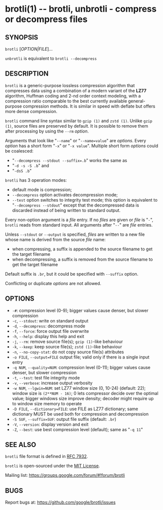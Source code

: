 brotli(1) -- brotli, unbrotli - compress or decompress files
================================================================

SYNOPSIS
--------

`brotli` [*OPTION|FILE*]...

`unbrotli` is equivalent to `brotli --decompress`

DESCRIPTION
-----------
`brotli` is a generic-purpose lossless compression algorithm that compresses
data using a combination of a modern variant of the **LZ77** algorithm, Huffman
coding and 2-nd order context modeling, with a compression ratio comparable to
the best currently available general-purpose compression methods. It is similar
in speed with deflate but offers more dense compression.

`brotli` command line syntax similar to `gzip (1)` and `zstd (1)`.
Unlike `gzip (1)`, source files are preserved by default. It is possible to
remove them after processing by using the `--rm` _option_.

Arguments that look like "`--name`" or "`--name=value`" are _options_. Every
_option_ has a short form "`-x`" or "`-x value`". Multiple short form _options_
could be coalesced:

* "`--decompress --stdout --suffix=.b`" works the same as
* "`-d -s -S .b`" and
* "`-dsS .b`"

`brotli` has 3 operation modes:

* default mode is compression;
* `--decompress` option activates decompression mode;
* `--test` option switches to integrity test mode; this option is equivalent to
  "`--decompress --stdout`" except that the decompressed data is discarded
  instead of being written to standard output.

Every non-option argument is a _file_ entry. If no _files_ are given or _file_
is "`-`", `brotli` reads from standard input. All arguments after "`--`" are
_file_ entries.

Unless `--stdout` or `--output` is specified, _files_ are written to a new file
whose name is derived from the source _file_ name:

* when compressing, a suffix is appended to the source filename to
  get the target filename
* when decompressing, a suffix is removed from the source filename to
  get the target filename

Default suffix is `.br`, but it could be specified with `--suffix` option.

Conflicting or duplicate _options_ are not allowed.

OPTIONS
-------

* `-#`:
    compression level (0-9); bigger values cause denser, but slower compression
* `-c`, `--stdout`:
    write on standard output
* `-d`, `--decompress`:
    decompress mode
* `-f`, `--force`:
    force output file overwrite
* `-h`, `--help`:
    display this help and exit
* `-j`, `--rm`:
    remove source file(s); `gzip (1)`-like behaviour
* `-k`, `--keep`:
    keep source file(s); `zstd (1)`-like behaviour
* `-n`, `--no-copy-stat`:
    do not copy source file(s) attributes
* `-o FILE`, `--output=FILE`
    output file; valid only if there is a single input entry
* `-q NUM`, `--quality=NUM`:
    compression level (0-11); bigger values cause denser, but slower compression
* `-t`, `--test`:
    test file integrity mode
* `-v`, `--verbose`:
    increase output verbosity
* `-w NUM`, `--lgwin=NUM`:
    set LZ77 window size (0, 10-24) (default: 22); window size is
    `(2**NUM - 16)`; 0 lets compressor decide over the optimal value; bigger
    windows size improve density; decoder might require up to window size
    memory to operate
* `-D FILE`, `--dictionary=FILE`:
    use FILE as LZ77 dictionary; same dictionary MUST be used both for
    compression and decompression
* `-S SUF`, `--suffix=SUF`:
    output file suffix (default: `.br`)
* `-V`, `--version`:
    display version and exit
* `-Z`, `--best`:
    use best compression level (default); same as "`-q 11`"

SEE ALSO
--------

`brotli` file format is defined in
[RFC 7932](https://www.ietf.org/rfc/rfc7932.txt).

`brotli` is open-sourced under the
[MIT License](https://opensource.org/licenses/MIT).

Mailing list: https://groups.google.com/forum/#!forum/brotli

BUGS
----
Report bugs at: https://github.com/google/brotli/issues
